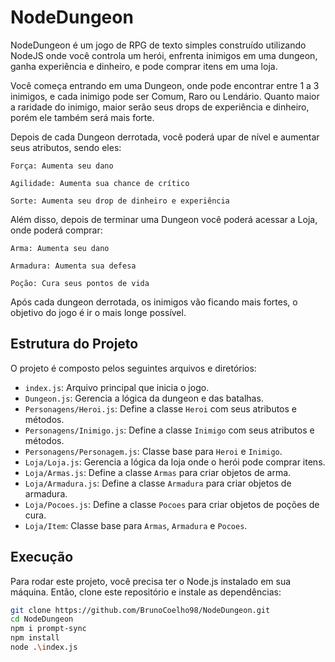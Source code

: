 # NodeDungeon

NodeDungeon é um jogo de RPG de texto simples construído utilizando NodeJS onde você controla um herói, enfrenta inimigos em uma dungeon, ganha experiência e dinheiro, e pode comprar itens em uma loja.

Você começa entrando em uma Dungeon, onde pode encontrar entre 1 a 3 inimigos, e cada inimigo pode ser Comum, Raro ou Lendário. Quanto maior a raridade do inimigo, maior serão seus drops de experiência e dinheiro, porém ele também será mais forte.

Depois de cada Dungeon derrotada, você poderá upar de nível e aumentar seus atributos, sendo eles:

    Força: Aumenta seu dano 

    Agilidade: Aumenta sua chance de crítico

    Sorte: Aumenta seu drop de dinheiro e experiência

Além disso, depois de terminar uma Dungeon você poderá acessar a Loja, onde poderá comprar:

    Arma: Aumenta seu dano

    Armadura: Aumenta sua defesa

    Poção: Cura seus pontos de vida

Após cada dungeon derrotada, os inimigos vão ficando mais fortes, o objetivo do jogo é ir o mais longe possível.

## Estrutura do Projeto

O projeto é composto pelos seguintes arquivos e diretórios:

- `index.js`: Arquivo principal que inicia o jogo.
- `Dungeon.js`: Gerencia a lógica da dungeon e das batalhas.
- `Personagens/Heroi.js`: Define a classe `Heroi` com seus atributos e métodos.
- `Personagens/Inimigo.js`: Define a classe `Inimigo` com seus atributos e métodos.
- `Personagens/Personagem.js`: Classe base para `Heroi` e `Inimigo`.
- `Loja/Loja.js`: Gerencia a lógica da loja onde o herói pode comprar itens.
- `Loja/Armas.js`: Define a classe `Armas` para criar objetos de arma.
- `Loja/Armadura.js`: Define a classe `Armadura` para criar objetos de armadura.
- `Loja/Pocoes.js`: Define a classe `Pocoes` para criar objetos de poções de cura.
- `Loja/Item`: Classe base para `Armas`, `Armadura` e `Pocoes`.

## Execução

Para rodar este projeto, você precisa ter o Node.js instalado em sua máquina. Então, clone este repositório e instale as dependências:

```bash
git clone https://github.com/BrunoCoelho98/NodeDungeon.git
cd NodeDungeon
npm i prompt-sync
npm install
node .\index.js
```